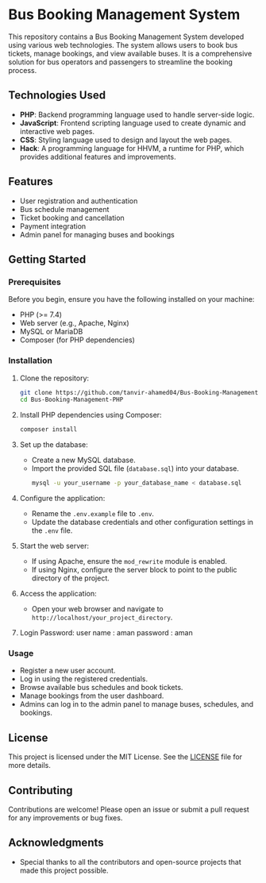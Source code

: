 # Bus Booking Management System

This repository contains a Bus Booking Management System developed using various web technologies. The system allows users to book bus tickets, manage bookings, and view available buses. It is a comprehensive solution for bus operators and passengers to streamline the booking process.

## Technologies Used

- **PHP**: Backend programming language used to handle server-side logic.
- **JavaScript**: Frontend scripting language used to create dynamic and interactive web pages.
- **CSS**: Styling language used to design and layout the web pages.
- **Hack**: A programming language for HHVM, a runtime for PHP, which provides additional features and improvements.

## Features

- User registration and authentication
- Bus schedule management
- Ticket booking and cancellation
- Payment integration
- Admin panel for managing buses and bookings

## Getting Started

### Prerequisites

Before you begin, ensure you have the following installed on your machine:

- PHP (>= 7.4)
- Web server (e.g., Apache, Nginx)
- MySQL or MariaDB
- Composer (for PHP dependencies)

### Installation

1. Clone the repository:
   ```bash
   git clone https://github.com/tanvir-ahamed04/Bus-Booking-Management-PHP.git
   cd Bus-Booking-Management-PHP
   ```

2. Install PHP dependencies using Composer:
   ```bash
   composer install
   ```

3. Set up the database:
   - Create a new MySQL database.
   - Import the provided SQL file (`database.sql`) into your database.
     ```bash
     mysql -u your_username -p your_database_name < database.sql
     ```

4. Configure the application:
   - Rename the `.env.example` file to `.env`.
   - Update the database credentials and other configuration settings in the `.env` file.

5. Start the web server:
   - If using Apache, ensure the `mod_rewrite` module is enabled.
   - If using Nginx, configure the server block to point to the public directory of the project.

6. Access the application:
   - Open your web browser and navigate to `http://localhost/your_project_directory`.
7. Login Password:
                     user name : aman
                     password  : aman

### Usage

- Register a new user account.
- Log in using the registered credentials.
- Browse available bus schedules and book tickets.
- Manage bookings from the user dashboard.
- Admins can log in to the admin panel to manage buses, schedules, and bookings.

## License

This project is licensed under the MIT License. See the [LICENSE](LICENSE) file for more details.

## Contributing

Contributions are welcome! Please open an issue or submit a pull request for any improvements or bug fixes.

## Acknowledgments

- Special thanks to all the contributors and open-source projects that made this project possible.

